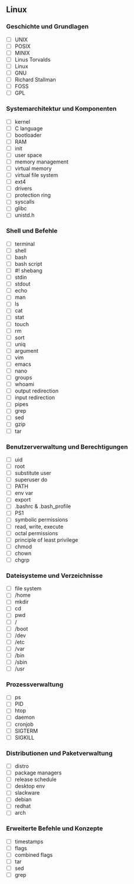 ## Linux

### Geschichte und Grundlagen

- [ ] UNIX 
- [ ] POSIX 
- [ ] MINIX 
- [ ] Linus Torvalds 
- [ ] Linux 
- [ ] GNU 
- [ ] Richard Stallman 
- [ ] FOSS 
- [ ] GPL 

### Systemarchitektur und Komponenten

- [ ] kernel 
- [ ] C language 
- [ ] bootloader 
- [ ] RAM 
- [ ] init 
- [ ] user space 
- [ ] memory management 
- [ ] virtual memory 
- [ ] virtual file system 
- [ ] ext4 
- [ ] drivers 
- [ ] protection ring 
- [ ] syscalls 
- [ ] glibc 
- [ ] unistd.h 

### Shell und Befehle 

- [ ] terminal 
- [ ] shell 
- [ ] bash 
- [ ] bash script 
- [ ] #! shebang 
- [ ] stdin 
- [ ] stdout 
- [ ] echo 
- [ ] man 
- [ ] ls 
- [ ] cat 
- [ ] stat 
- [ ] touch 
- [ ] rm 
- [ ] sort 
- [ ] uniq 
- [ ] argument 
- [ ] vim 
- [ ] emacs 
- [ ] nano 
- [ ] groups 
- [ ] whoami 
- [ ] output redirection 
- [ ] input redirection 
- [ ] pipes 
- [ ] grep 
- [ ] sed 
- [ ] gzip 
- [ ] tar 

### Benutzerverwaltung und Berechtigungen

- [ ] uid 
- [ ] root 
- [ ] substitute user 
- [ ] superuser do 
- [ ] PATH 
- [ ] env var 
- [ ] export 
- [ ] .bashrc & .bash_profile 
- [ ] PS1 
- [ ] symbolic permissions 
- [ ] read, write, execute 
- [ ] octal permissions 
- [ ] principle of least privilege 
- [ ] chmod 
- [ ] chown 
- [ ] chgrp

### Dateisysteme und Verzeichnisse

- [ ] file system 
- [ ] /home 
- [ ] mkdir 
- [ ] cd 
- [ ] pwd 
- [ ] / 
- [ ] /boot 
- [ ] /dev 
- [ ] /etc 
- [ ] /var 
- [ ] /bin 
- [ ] /sbin 
- [ ] /usr 

### Prozessverwaltung

- [ ] ps 
- [ ] PID 
- [ ] htop 
- [ ] daemon 
- [ ] cronjob 
- [ ] SIGTERM 
- [ ] SIGKILL 

### Distributionen und Paketverwaltung

- [ ] distro 
- [ ] package managers 
- [ ] release schedule 
- [ ] desktop env 
- [ ] slackware 
- [ ] debian 
- [ ] redhat 
- [ ] arch

### Erweiterte Befehle und Konzepte

- [ ] timestamps 
- [ ] flags 
- [ ] combined flags 
- [ ] tar
- [ ] sed
- [ ] grep